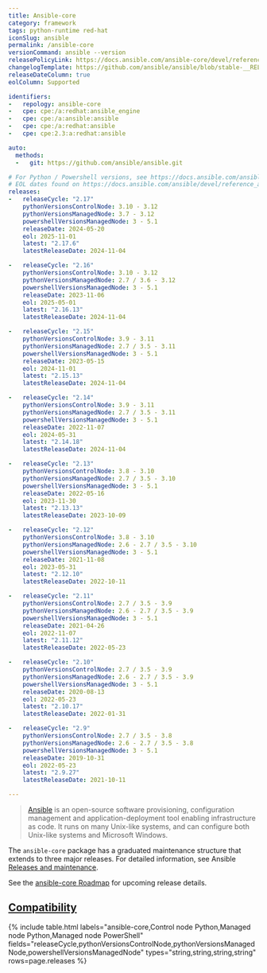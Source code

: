 ```yaml
---
title: Ansible-core
category: framework
tags: python-runtime red-hat
iconSlug: ansible
permalink: /ansible-core
versionCommand: ansible --version
releasePolicyLink: https://docs.ansible.com/ansible-core/devel/reference_appendices/release_and_maintenance.html
changelogTemplate: https://github.com/ansible/ansible/blob/stable-__RELEASE_CYCLE__/changelogs/CHANGELOG-v__RELEASE_CYCLE__.rst
releaseDateColumn: true
eolColumn: Supported

identifiers:
-   repology: ansible-core
-   cpe: cpe:/a:redhat:ansible_engine
-   cpe: cpe:/a:ansible:ansible
-   cpe: cpe:/a:redhat:ansible
-   cpe: cpe:2.3:a:redhat:ansible

auto:
  methods:
  -   git: https://github.com/ansible/ansible.git

# For Python / Powershell versions, see https://docs.ansible.com/ansible/latest/reference_appendices/release_and_maintenance.html.
# EOL dates found on https://docs.ansible.com/ansible/devel/reference_appendices/release_and_maintenance.html.
releases:
-   releaseCycle: "2.17"
    pythonVersionsControlNode: 3.10 - 3.12
    pythonVersionsManagedNode: 3.7 - 3.12
    powershellVersionsManagedNode: 3 - 5.1
    releaseDate: 2024-05-20
    eol: 2025-11-01
    latest: "2.17.6"
    latestReleaseDate: 2024-11-04

-   releaseCycle: "2.16"
    pythonVersionsControlNode: 3.10 - 3.12
    pythonVersionsManagedNode: 2.7 / 3.6 - 3.12
    powershellVersionsManagedNode: 3 - 5.1
    releaseDate: 2023-11-06
    eol: 2025-05-01
    latest: "2.16.13"
    latestReleaseDate: 2024-11-04

-   releaseCycle: "2.15"
    pythonVersionsControlNode: 3.9 - 3.11
    pythonVersionsManagedNode: 2.7 / 3.5 - 3.11
    powershellVersionsManagedNode: 3 - 5.1
    releaseDate: 2023-05-15
    eol: 2024-11-01
    latest: "2.15.13"
    latestReleaseDate: 2024-11-04

-   releaseCycle: "2.14"
    pythonVersionsControlNode: 3.9 - 3.11
    pythonVersionsManagedNode: 2.7 / 3.5 - 3.11
    powershellVersionsManagedNode: 3 - 5.1
    releaseDate: 2022-11-07
    eol: 2024-05-31
    latest: "2.14.18"
    latestReleaseDate: 2024-11-04

-   releaseCycle: "2.13"
    pythonVersionsControlNode: 3.8 - 3.10
    pythonVersionsManagedNode: 2.7 / 3.5 - 3.10
    powershellVersionsManagedNode: 3 - 5.1
    releaseDate: 2022-05-16
    eol: 2023-11-30
    latest: "2.13.13"
    latestReleaseDate: 2023-10-09

-   releaseCycle: "2.12"
    pythonVersionsControlNode: 3.8 - 3.10
    pythonVersionsManagedNode: 2.6 - 2.7 / 3.5 - 3.10
    powershellVersionsManagedNode: 3 - 5.1
    releaseDate: 2021-11-08
    eol: 2023-05-31
    latest: "2.12.10"
    latestReleaseDate: 2022-10-11

-   releaseCycle: "2.11"
    pythonVersionsControlNode: 2.7 / 3.5 - 3.9
    pythonVersionsManagedNode: 2.6 - 2.7 / 3.5 - 3.9
    powershellVersionsManagedNode: 3 - 5.1
    releaseDate: 2021-04-26
    eol: 2022-11-07
    latest: "2.11.12"
    latestReleaseDate: 2022-05-23

-   releaseCycle: "2.10"
    pythonVersionsControlNode: 2.7 / 3.5 - 3.9
    pythonVersionsManagedNode: 2.6 - 2.7 / 3.5 - 3.9
    powershellVersionsManagedNode: 3 - 5.1
    releaseDate: 2020-08-13
    eol: 2022-05-23
    latest: "2.10.17"
    latestReleaseDate: 2022-01-31

-   releaseCycle: "2.9"
    pythonVersionsControlNode: 2.7 / 3.5 - 3.8
    pythonVersionsManagedNode: 2.6 - 2.7 / 3.5 - 3.8
    powershellVersionsManagedNode: 3 - 5.1
    releaseDate: 2019-10-31
    eol: 2022-05-23
    latest: "2.9.27"
    latestReleaseDate: 2021-10-11

---
```


> [Ansible](https://www.ansible.com/) is an open-source software provisioning, configuration
> management and application-deployment tool enabling infrastructure as code. It runs on many
> Unix-like systems, and can configure both Unix-like systems and Microsoft Windows.

The `ansible-core` package has a graduated maintenance structure that extends to three major
releases. For detailed information, see Ansible [Releases and maintenance](https://docs.ansible.com/ansible/devel/reference_appendices/release_and_maintenance.html).

See the [ansible-core Roadmap](https://docs.ansible.com/ansible-core/devel/roadmap/ansible_core_roadmap_index.html)
for upcoming release details.

## [Compatibility](https://docs.ansible.com/ansible/latest/reference_appendices/release_and_maintenance.html#support-life)

{% include table.html
labels="ansible-core,Control node Python,Managed node Python,Managed node PowerShell"
fields="releaseCycle,pythonVersionsControlNode,pythonVersionsManagedNode,powershellVersionsManagedNode"
types="string,string,string,string"
rows=page.releases %}

